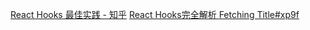 [React Hooks 最佳实践 - 知乎](https://zhuanlan.zhihu.com/p/142735113)
[React Hooks完全解析 ](https://www.bilibili.com/video/BV1cE411i7F1?p=3&spm_id_from=pageDriver&vd_source=b92112731015c20054034d26c9ad8a67)
[Fetching Title#xp9f](https://blog.csdn.net/pz1021/article/details/104763207)